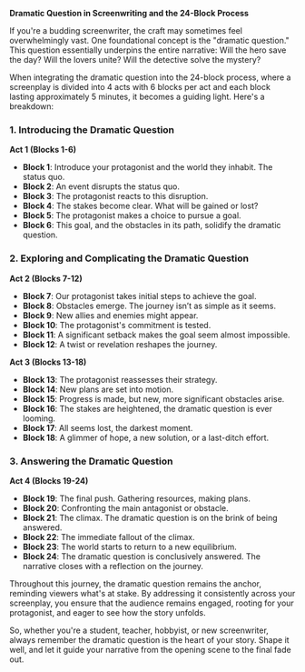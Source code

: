 **Dramatic Question in Screenwriting and the 24-Block Process**

If you're a budding screenwriter, the craft may sometimes feel overwhelmingly vast. One foundational concept is the "dramatic question." This question essentially underpins the entire narrative: Will the hero save the day? Will the lovers unite? Will the detective solve the mystery?

When integrating the dramatic question into the 24-block process, where a screenplay is divided into 4 acts with 6 blocks per act and each block lasting approximately 5 minutes, it becomes a guiding light. Here's a breakdown:

### 1. **Introducing the Dramatic Question** 
**Act 1 (Blocks 1-6)**
* **Block 1**: Introduce your protagonist and the world they inhabit. The status quo.
* **Block 2**: An event disrupts the status quo. 
* **Block 3**: The protagonist reacts to this disruption.
* **Block 4**: The stakes become clear. What will be gained or lost?
* **Block 5**: The protagonist makes a choice to pursue a goal.
* **Block 6**: This goal, and the obstacles in its path, solidify the dramatic question. 

### 2. **Exploring and Complicating the Dramatic Question**
**Act 2 (Blocks 7-12)**
* **Block 7**: Our protagonist takes initial steps to achieve the goal.
* **Block 8**: Obstacles emerge. The journey isn’t as simple as it seems.
* **Block 9**: New allies and enemies might appear.
* **Block 10**: The protagonist's commitment is tested.
* **Block 11**: A significant setback makes the goal seem almost impossible.
* **Block 12**: A twist or revelation reshapes the journey.

**Act 3 (Blocks 13-18)**
* **Block 13**: The protagonist reassesses their strategy.
* **Block 14**: New plans are set into motion. 
* **Block 15**: Progress is made, but new, more significant obstacles arise.
* **Block 16**: The stakes are heightened, the dramatic question is ever looming.
* **Block 17**: All seems lost, the darkest moment.
* **Block 18**: A glimmer of hope, a new solution, or a last-ditch effort.

### 3. **Answering the Dramatic Question**
**Act 4 (Blocks 19-24)**
* **Block 19**: The final push. Gathering resources, making plans.
* **Block 20**: Confronting the main antagonist or obstacle.
* **Block 21**: The climax. The dramatic question is on the brink of being answered.
* **Block 22**: The immediate fallout of the climax. 
* **Block 23**: The world starts to return to a new equilibrium.
* **Block 24**: The dramatic question is conclusively answered. The narrative closes with a reflection on the journey.

Throughout this journey, the dramatic question remains the anchor, reminding viewers what's at stake. By addressing it consistently across your screenplay, you ensure that the audience remains engaged, rooting for your protagonist, and eager to see how the story unfolds.

So, whether you're a student, teacher, hobbyist, or new screenwriter, always remember the dramatic question is the heart of your story. Shape it well, and let it guide your narrative from the opening scene to the final fade out.
